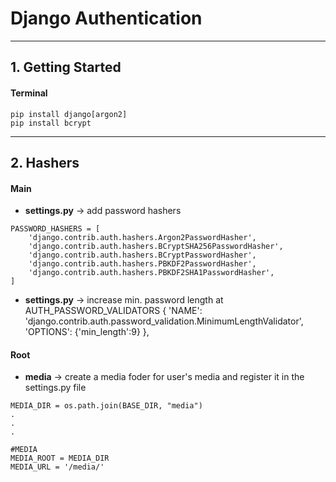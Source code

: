 # Django Authentication

---
## 1. Getting Started


#### Terminal
```
pip install django[argon2]
pip install bcrypt
```


---
## 2. Hashers


#### Main

* **settings.py** -> add password hashers
```
PASSWORD_HASHERS = [
    'django.contrib.auth.hashers.Argon2PasswordHasher',
    'django.contrib.auth.hashers.BCryptSHA256PasswordHasher',
    'django.contrib.auth.hashers.BCryptPasswordHasher',
    'django.contrib.auth.hashers.PBKDF2PasswordHasher',
    'django.contrib.auth.hashers.PBKDF2SHA1PasswordHasher',
]
```
* **settings.py** -> increase min. password length at AUTH_PASSWORD_VALIDATORS
    {
        'NAME': 'django.contrib.auth.password_validation.MinimumLengthValidator',
        'OPTIONS': {'min_length':9}
    },



#### Root

* **media** -> create a media foder for user's media and register it in the settings.py file

```
MEDIA_DIR = os.path.join(BASE_DIR, "media")
.   
.   
.   

#MEDIA
MEDIA_ROOT = MEDIA_DIR
MEDIA_URL = '/media/'
```
